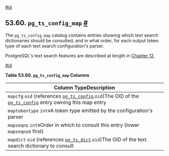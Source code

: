 [#id](#CATALOG-PG-TS-CONFIG-MAP)

## 53.60. `pg_ts_config_map` [#](#CATALOG-PG-TS-CONFIG-MAP)



The `pg_ts_config_map` catalog contains entries showing which text search dictionaries should be consulted, and in what order, for each output token type of each text search configuration's parser.

PostgreSQL's text search features are described at length in [Chapter 12](textsearch).

[#id](#id-1.10.4.62.5)

**Table 53.60. `pg_ts_config_map` Columns**

| Column TypeDescription                                                                                                                                              |
| ------------------------------------------------------------------------------------------------------------------------------------------------------------------- |
| `mapcfg` `oid` (references [`pg_ts_config`](catalog-pg-ts-config).`oid`)The OID of the [`pg_ts_config`](catalog-pg-ts-config) entry owning this map entry |
| `maptokentype` `int4`A token type emitted by the configuration's parser                                                                                             |
| `mapseqno` `int4`Order in which to consult this entry (lower `mapseqno`s first)                                                                                     |
| `mapdict` `oid` (references [`pg_ts_dict`](catalog-pg-ts-dict).`oid`)The OID of the text search dictionary to consult                                          |